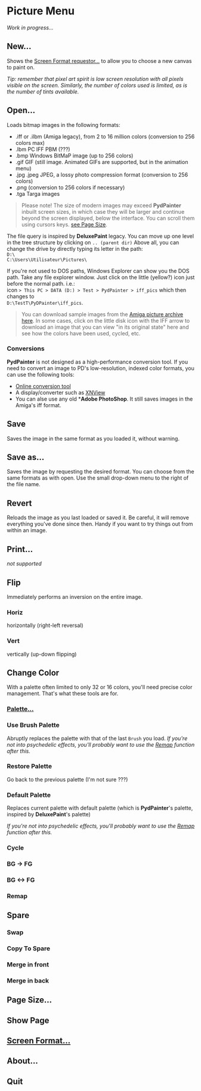 # Picture Menu

_Work in progress..._

## New...

Shows the [Screen Format requestor...](screenformat.md) to allow you to choose a new canvas to paint on.

*Tip: remember that pixel art spirit is low screen resolution with all pixels visible on the screen. Similarly, the number of colors used is limited, as is the number of tints available.* 


## Open...
Loads bitmap images in the following formats:
*  .iff or .ilbm (Amiga legacy), from 2 to 16 million colors (conversion to 256 colors max)
* .lbm PC IFF PBM (???)
* .bmp Windows BitMaP image (up to 256 colors)
* .gif GIF (still image. Animated GIFs are supported, but in the animation menu)
* .jpg .jpeg JPEG, a lossy photo compression format (conversion to 256 colors)
* .png (conversion to 256 colors if necessary)
* .tga Targa images

> Please note! The size of modern images may exceed **PydPainter** inbuilt screen sizes, in which case they will be larger and continue beyond the screen displayed, below the interface. You can scroll them using cursors keys. [see Page Size](#page-size).


The file query is inspired by **DeluxePaint** legacy. You can move up one level in the tree structure by clicking on `.. (parent dir)`
Above all, you can change the drive by directly typing its letter in the path:  
`D:\`  
`C:\Users\Utilisateur\Pictures\`

If you're not used to DOS paths, Windows Explorer can show you the DOS path. Take any file explorer window. Just click on the little (yellow?) icon just before the normal path. i.e.:  
icon `> This PC > DATA (D:) > Test > PydPainter > iff_pics` which then changes to  
`D:\TestT\PyDPainter\iff_pics`.

> You can download sample images from the [Amiga picture archive here](https://amiga.lychesis.net/index.html).
> In some cases, click on the little disk icon with the IFF arrow to download an image that you can view "in its original state" here and see how the colors have been used, cycled, etc.

### Conversions
**PydPainter** is not designed as a high-performance conversion tool. If you need to convert an image to PD's low-resolution, indexed color formats, you can use the following tools:  
- [Online conversion tool](http://tool.anides.de/)
- A display/converter such as [XNView](https://www.xnview.com/en/xnview/)
- You can alse use any old ***Adobe PhotoShop**. It still saves images in the Amiga's iff format.
## Save
Saves the image in the same format as you loaded it, without warning.
## Save as...
Saves the image by requesting the desired format. You can choose from the same formats as with open. Use the small drop-down menu to the right of the file name.
## Revert
Reloads the image as you last loaded or saved it. Be careful, it will remove everything you've done since then. Handy if you want to try things out from within an image.
## Print...
_not supported_
## Flip
Immediately performs an inversion on the entire image.
### Horiz
horizontally (right-left reversal)
### Vert
vertically (up-down flipping)
## Change Color
With a palette often limited to only 32 or 16 colors, you'll need precise color management. That's what these tools are for.
### [Palette…](palette.md)
### Use Brush Palette
Abruptly replaces the palette with that of the last `Brush` you load.
*If you're not into psychedelic effects, you'll probably want to use the [Remap](#remap) function after this.*
### Restore Palette
Go back to the previous palette (I'm not sure ???)
### Default Palette
Replaces current palette with default palette (which is **PydPainter**'s palette, inspired by **DeluxePaint**'s palette)

*If you're not into psychedelic effects, you'll probably want to use the [Remap](#remap) function after this.*

### Cycle
### BG -> FG
### BG <-> FG
### Remap
## Spare
### Swap
### Copy To Spare
### Merge in front
### Merge in back
## Page Size...
## Show Page
## [Screen Format...](screenformat.md)
## About...
## Quit

